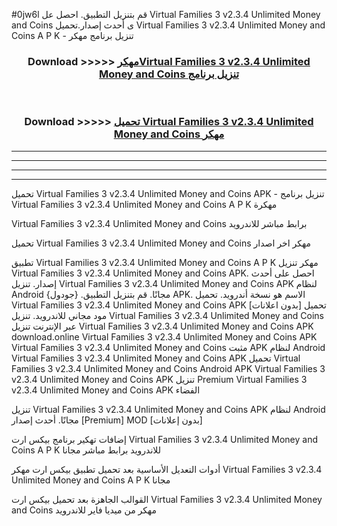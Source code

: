 #0jw6l قم بتنزيل التطبيق. احصل عل Virtual Families 3 v2.3.4 Unlimited Money and Coins  ى أحدث إصدار.تحميل Virtual Families 3 v2.3.4 Unlimited Money and Coins  A P K - تنزيل برنامج مهكر



<div align="center">
<h3>Download >>>>> <a href="https://ar-sites.web.app/?ar= Virtual Families 3 v2.3.4 Unlimited Money and Coins ">مهكرVirtual Families 3 v2.3.4 Unlimited Money and Coins  تنزيل برنامج</a></h3><br>

<h3>Download >>>>> <a href="https://ar-sites.web.app/?ar= Virtual Families 3 v2.3.4 Unlimited Money and Coins ">تحميل Virtual Families 3 v2.3.4 Unlimited Money and Coins  مهكر</a></h3>
</div>


----------------------------------------------------------

----------------------------------------------------------

----------------------------------------------------------

----------------------------------------------------------


تحميل Virtual Families 3 v2.3.4 Unlimited Money and Coins  APK - تنزيل برنامج Virtual Families 3 v2.3.4 Unlimited Money and Coins  A P K مهكرة

Virtual Families 3 v2.3.4 Unlimited Money and Coins  برابط مباشر للاندرويد

تحميل Virtual Families 3 v2.3.4 Unlimited Money and Coins  مهكر اخر اصدار

تطبيق Virtual Families 3 v2.3.4 Unlimited Money and Coins  A P K مهكر
تنزيل Virtual Families 3 v2.3.4 Unlimited Money and Coins  APK. احصل على أحدث إصدار.
تنزيل Virtual Families 3 v2.3.4 Unlimited Money and Coins  APK لنظام Android مجانًا.
قم بتنزيل التطبيق. {جودول} APK. الاسم هو نسخة أندرويد.
تحميل Virtual Families 3 v2.3.4 Unlimited Money and Coins  APK [بدون اعلانات]
تحميل مود مجاني للاندرويد.
تنزيل Virtual Families 3 v2.3.4 Unlimited Money and Coins  عبر الإنترنت
تنزيل Virtual Families 3 v2.3.4 Unlimited Money and Coins  APK
download.online Virtual Families 3 v2.3.4 Unlimited Money and Coins  APK
Virtual Families 3 v2.3.4 Unlimited Money and Coins  مثبت APK لنظام Android
Virtual Families 3 v2.3.4 Unlimited Money and Coins  APK
تحميل Virtual Families 3 v2.3.4 Unlimited Money and Coins  Android APK
Virtual Families 3 v2.3.4 Unlimited Money and Coins  APK تنزيل Premium
Virtual Families 3 v2.3.4 Unlimited Money and Coins  APK الفضاء

تنزيل Virtual Families 3 v2.3.4 Unlimited Money and Coins  APK لنظام Android مجانًا. أحدث إصدار [Premium] MOD [بدون إعلانات]

إضافات تهكير برنامج بيكس ارت Virtual Families 3 v2.3.4 Unlimited Money and Coins  A P K للاندرويد برابط مباشر مجانا

أدوات التعديل الأساسية بعد تحميل تطبيق بيكس ارت مهكر Virtual Families 3 v2.3.4 Unlimited Money and Coins  A P K مجانا

القوالب الجاهزة بعد تحميل بيكس ارت Virtual Families 3 v2.3.4 Unlimited Money and Coins  مهكر من ميديا فاير للاندرويد



